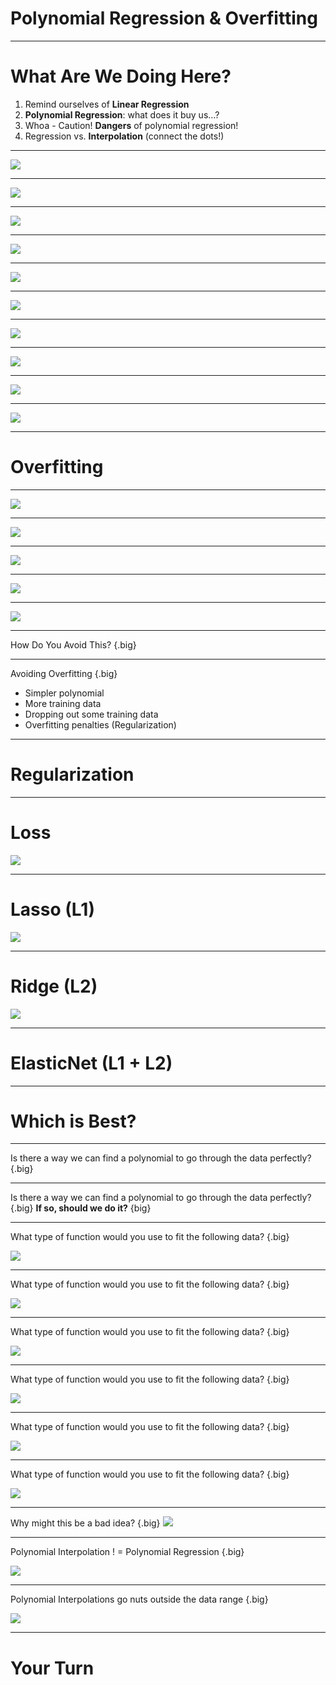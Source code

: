 # Polynomial Regression & Overfitting

---

# What Are We Doing Here?

1.  Remind ourselves of **Linear Regression**
1.  **Polynomial Regression**: what does it buy us…?
1.  Whoa - Caution! **Dangers** of polynomial regression!
1.  Regression vs. **Interpolation** (connect the dots!)

---

![](res/polynomialregression1.gif)

<!--
We have seen linear regression and have implemented it using multiple toolkits. We found our line using both the "closed form" solution and using optimizers such as gradient descent. Though linear regression can be a powerful predictive tool, it isn't appropriate for all types of regression problems.

Image Details:
* [polynomialregression1.gif](http://ww.google.com): Copyright Google
-->

---

![](res/polynomialregression2.png)

<!--
Take a look at this dataset for a few seconds and see if you can find a good spot to place a line.

Image Details:
* [polynomialregression2.png](http://ww.google.com): Copyright Google
-->

---

![](res/polynomialregression3.png)

<!--
This is the line that the closed form of linear regression would create. It doesn't look like a very good fit does it? The r-squared score for this line is actually 0.2278666166017529.

Image Details:
* [polynomialregression3.png](http://ww.google.com): Copyright Google
-->

---

![](res/polynomialregression4.png)

<!--
We can see that if we introduce a polynomial line (in this case a 2nd degree polynomial), we get a much better looking fit. The r-squared score is now 0.7900240657338337.

Image Details:
* [polynomialregression4.png](http://ww.google.com): Copyright Google
-->

---

![](res/polynomialregression5.png)

<!--
Here are a few examples of polynomial equations. The topmost is the linear equation that we know and love. The next is commonly called a "quadratic" equation. The third is a "cubic" equation. The number of factors you can add to equation is theoretically unbounded, though you'll pay a computational expense for very large equations and also introduce the risk of overfitting (which we'll talk about soon).

Image Details:
* [polynomialregression5.png](http://ww.google.com): Copyright Google
-->

---

![](res/polynomialregression6.png)

<!--
Have students talk to one another and answer the above two questions.

Image Details:
* [polynomialregression5.png](http://ww.google.com): Copyright Google
-->

---

![](res/polynomialregression7.png)

<!--
This dataset was actually randomly generated based on a polynomial equation with a bit of random noise. You can see that line drawn in green on the chart. Our red predicted line isn't perfect by any means, you can see a much sharper slope at both ends, but it is still better than a straight-line fit.

Image Details:
* [polynomialregression7.png](http://ww.google.com): Copyright Google
-->

---

![](res/polynomialregression8.png)

<!--
Have students talk to one another and answer the above two questions.

Transition remarks: we will now discuss using different order polynomials for regression and in particular explore potential dangers of using higher and higher order polynomial fits

Image Details:
* [polynomialregression8.png](http://ww.google.com): Copyright Google
-->

---

![](res/polynomialregression9.png)

<!--
Question to students: What could go possibly go wrong if we use a polynomial to fit the following data? Have them brainstorm some ideas

Image Details:
* [polynomialregression9.png](http://ww.google.com): Copyright Google
-->

---

![](res/polynomialregression10.png)

<!--
-Discuss which appear to be viable
-Pretend to throw one more data about in (B) in region where curve does not pass through to show one point could throw off entire fit!

Image Details:
* [polynomialregression10.png](http://ww.google.com): Copyright Google
-->

---

# Overfitting

---

![](res/polynomialregression11.jpg)

<!--
Let's think of overfitting by looking into clothing. Here we have a person wearing a reasonably well-fitting suit.

Source: photo by NordWood Themes on Unsplash

Image Details:
* [polynomialregression11.jpg](https://unsplash.com/photos/q8U1YgBaRQk): Unsplash License
-->

---

![](res/polynomialregression12.jpg)

<!--
Clothing can be a little more form fitting, which reduces the number of people that it will fit. This is overfitting. You can think of it like a custom-tailored suit or a suit of armor.

Source: photo by Hugo L. Casanova on Unsplash

Image Details:
* [polynomialregression12.jpg](https://unsplash.com/photos/GDre1q4wEJk): Unsplash License
-->

---

![](res/polynomialregression13.jpg)

<!--
There is the other extreme, where you make clothing so loose that just about anyone could cover up with it. This would be underfitting.

Image Details:
* [polynomialregression13.jpg](https://unsplash.com/photos/Z1X6cXjn7GQ): Unsplash License
-->

---

![](res/polynomialregression14.jpg)

<!--
Most of the time you just want a simple midsized unisex t-shirt of a model. It fits most of the time at the cost of being a little frumpy.

Image Details:
* [polynomialregression14.jpg](https://unsplash.com/photos/WWesmHEgXDs): Unsplash License
-->

---

![](res/polynomialregression15.png)

<!--
So how does this apply to real data? Here is an illustration of overfitting a regression model. You can see how the regression line perfectly fits the data points on the graph, but probably doesn't project well onto other x-values.

https://en.wikipedia.org/wiki/Overfitting

Image Details:
* [polynomialregression15.png](http://ww.google.com): Copyright Google
-->

---

How Do You Avoid This? {.big}

<!--
Given the problem of a polynomial fitting data too closely, how would you avoid overfitting.
Give the students some time to throw out some ideas.
-->

---

Avoiding Overfitting {.big}

* Simpler polynomial
* More training data
* Dropping out some training data
* Overfitting penalties (Regularization)

<!--
Here are some of the more common ways of avoiding overfitting.

Using a simpler polynomial function is one obvious way. If you model is introducing enough curvature to cross every training data point then remove some of the freedom of the model to adapt by reducing the polynomial space.

Another tactic is to use more data to train your model. As your dataset grows in size, it will likely also grow in diversity and create a model that is less overfit.

If you can't collect more data to train your model, it might be possible to drop some data out of the training set to reduce the ability for your model to overfit.

And finally, there are strategies for adding penalties to the model to make even a high-degree polynomial less likely to overfit. Some common strategies are called LASSO, Ridge, and ElasticNet. We'll look at each of these a little closer and you'll experiment with them in your lab exercise.
-->

---

# Regularization

<!--
Regularization is a method of "shrinking" the coefficients in the learned equation. There are two distinct types we will look at: Lasso and Ridge, as well as one type that somewhat merges the two.

https://medium.com/@yongddeng/regression-analysis-lasso-ridge-and-elastic-net-9e65dc61d6d3
-->

---

# Loss

![](res/polynomialregression16.png)

<!--
But what does it mean to shrink the coefficients? It means to increase the value of the loss function as the coefficients are calculated.

As a reminder, here is the equation of a common loss function for regression problems, the residual sum of squares.

In this equation:

n = the number of rows in the training data
p = the coefficients in the equation
yi = the target value
β0 = the intercept
βi = the bias at each coefficient of the polynomial equation
xi = the feature value at the given factor of the polynomial equation

https://en.wikipedia.org/wiki/Residual_sum_of_squares

$$RSS(\beta) = \displaystyle\sum_{i=1}^{n} \left( y_i -\beta_0 - \displaystyle\sum_{j=1}^p \beta_j x_{i}^j \right)^2$$

Image Details:
* [polynomialregression16.png](http://ww.google.com): Copyright Google
-->

---

# Lasso (L1)

![](res/polynomialregression17.png)

<!--
Lasso is considered L1 regression. This regression uses the absolute value of the coefficients and appends them to the output of the loss function.

It actually is an acronym for Least Absolute Shrinkage and Selection Operator.

Due to the L1-Norm, some of the coefficients are more likely set equal to zero, depending on the regularisation parameter λ which needs to be chosen/tuned by the Cross-Validation

https://en.wikipedia.org/wiki/Lasso_(statistics)

$$RSS(\beta) + \lambda \displaystyle \sum_{j=1}^p \left| \beta_j \right|$$

Image Details:
* [polynomialregression17.png](http://ww.google.com): Copyright Google
-->

---

# Ridge (L2)

![](res/polynomialregression18.png)

<!--
Ridge regularization looks similar, but instead of appending the sum of absolute values to the loss function, it appends the sum of squares.

Ridge regression, also known as Tikhonov Regularisation seeks λ that minimises the penalised or regularised RSS. As the L2 norm is differentiable, learning problems using the method can be solved by Gradient Descent

https://en.wikipedia.org/wiki/Tikhonov_regularization

$$RSS(\beta) + \lambda \displaystyle \sum_{j=1}^p \beta_j^2$$

Image Details:
* [polynomialregression18.png](http://ww.google.com): Copyright Google
-->

---

# ElasticNet (L1 + L2)

<!--
ElasticNet is the combination of L1 and L2 regularization applied to the loss function.

https://en.wikipedia.org/wiki/Elastic_net_regularization
-->

---

# Which is Best?

<!--
It really depends.

L1 regularization can drive coefficients to zero and tends to produce a sparse model.

L2 regularization is less likely to drive coefficients to zero and tends to produce a more dense model.

ElasticNet works well in many situations.

It is probably worth experimenting with each method to see which works best for your particular model.
-->

---

Is there a way we can find a polynomial to go through the data perfectly? {.big}

---

Is there a way we can find a polynomial to go through the data perfectly? {.big}
**If so, should we do it?** {big}

---

What type of function would you use to fit the following data? {.big}

![](res/polynomialregression19.png)

<!--
Image Details:
* [polynomialregression19.png](http://ww.google.com): Copyright Google
-->

---

What type of function would you use to fit the following data? {.big}

![](res/polynomialregression20.png)

<!--
Image Details:
* [polynomialregression20.png](http://ww.google.com): Copyright Google
-->

---

What type of function would you use to fit the following data? {.big}

![](res/polynomialregression21.png)

<!--
Image Details:
* [polynomialregression21.png](http://ww.google.com): Copyright Google
-->

---

What type of function would you use to fit the following data? {.big}

![](res/polynomialregression22.png)

<!--
Image Details:
* [polynomialregression22.png](http://ww.google.com): Copyright Google
-->

---

What type of function would you use to fit the following data? {.big}

![](res/polynomialregression23.png)

<!--
Image Details:
* [polynomialregression23.png](http://ww.google.com): Copyright Google
-->

---

What type of function would you use to fit the following data? {.big}

![](res/polynomialregression24.png)

<!--
Image Details:
* [polynomialregression24.png](http://ww.google.com): Copyright Google
-->

---

Why might this be a bad idea? {.big}
![](res/polynomialregression25.png)

<!--
Image Details:
* [polynomialregression25.png](http://ww.google.com): Copyright Google
-->

---

Polynomial Interpolation  ! =  Polynomial Regression {.big}

![](res/polynomialregression26.png)

<!--
-A linear regression may make more sense; throw in another data point and polynomial may drastically change!
-Especially true if we are looking for general trends, high order polynomials may be too “curvy”
-Next slide...also polynomial interpolations generally go crazy outside the region where the data was interpolated (connected)

Image Details:
* [polynomialregression26.png](http://ww.google.com): Copyright Google
-->


---

Polynomial Interpolations go nuts outside the data range {.big}

![](res/polynomialregression27.png)

<!--
Image Details:
* [polynomialregression27.png](http://ww.google.com): Copyright Google
-->

---

# Your Turn
